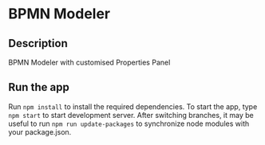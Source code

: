 # BPMN Modeler

## Description

BPMN Modeler with customised Properties Panel

## Run the app

Run ``npm install`` to install the required dependencies. 
To start the app, type ``npm start`` to start development server. After switching branches, it may be useful to run ``npm run update-packages`` to synchronize node modules with your package.json.

